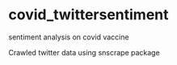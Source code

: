 # covid_twittersentiment
sentiment analysis on covid vaccine

Crawled twitter data using snscrape package

